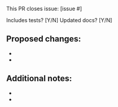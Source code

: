 This PR closes issue: [issue #]

Includes tests? [Y/N]
Updated docs? [Y/N]

Proposed changes:
-
-
-

Additional notes:
-
-
-
